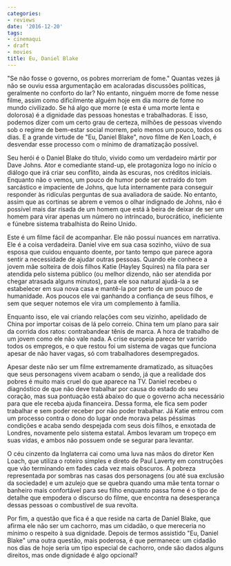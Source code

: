 ```yaml
---
categories:
- reviews
date: '2016-12-20'
tags:
- cinemaqui
- draft
- movies
title: Eu, Daniel Blake
---
```


"Se não fosse o governo, os pobres morreriam de fome." Quantas vezes já não se ouviu essa argumentação em acaloradas discussões políticas, geralmente no conforto do lar? No entanto, ninguém morre de fome nesse filme, assim como dificilmente alguém hoje em dia morre de fome no mundo civilizado. Se há algo que morre (e esta é uma morte lenta e dolorosa) é a dignidade das pessoas honestas e trabalhadoras. E isso, podemos dizer com um certo grau de certeza, milhões de pessoas vivendo sob o regime de bem-estar social morrem, pelo menos um pouco, todos os dias. E a grande virtude de "Eu, Daniel Blake", novo filme de Ken Loach, é desvendar esse processo com o mínimo de dramatização possível.

Seu herói é o Daniel Blake do título, vivido como um verdadeiro mártir por Dave Johns. Ator e comediante stand-up, ele protagoniza logo no início o diálogo que irá criar seu conflito, ainda às escuras, nos créditos iniciais. Enquanto não o vemos, um pouco de humor pode ser extraído do tom sarcástico e impaciente de Johns, que luta internamente para conseguir responder às ridículas perguntas de sua avaliadora de saúde. No entanto, assim que as cortinas se abrem e vemos o olhar indignado de Johns, não é possível mais dar risada de um homem que está à beira de deixar de ser um homem para virar apenas um número no intrincado, burocrático, ineficiente e fúnebre sistema trabalhista do Reino Unido.

Este é um filme fácil de acompanhar. Ele não possui nuances em narrativa. Ele é a coisa verdadeira. Daniel vive em sua casa sozinho, viúvo de sua esposa que cuidou enquanto doente, por tanto tempo que parece agora sentir a necessidade de ajudar outras pessoas. Quando ele conhece a jovem mãe solteira de dois filhos Katie (Hayley Squires) na fila para ser atendida pelo sistema público (ou melhor dizendo, não ser atendida por chegar atrasada alguns minutos), para ele soa natural ajudá-la a se estabelecer em sua nova casa e mantê-la por perto de um pouco de humanidade. Aos poucos ele vai ganhando a confiança de seus filhos, e sem que sequer notemos ele vira um complemento à família.

Enquanto isso, ele vai criando relações com seu vizinho, apelidado de China por importar coisas de lá pelo correio. China tem um plano para sair da corrida dos ratos: contrabandear tênis de marca. A hora de trabalho de um jovem como ele não vale nada. A crise europeia parece ter varrido todos os empregos, e o que restou foi um sistema de vagas que funciona apesar de não haver vagas, só com trabalhadores desempregados.

Apesar deste não ser um filme extremamente dramatizado, as situações que seus personagens vivem acabam o sendo, já que a realidade dos pobres é muito mais cruel do que aparece na TV. Daniel recebeu o diagnóstico de que não deve trabalhar por causa do estado do seu coração, mas sua pontuação está abaixo do que o governo acha necessário para que ele receba ajuda financeira. Dessa forma, ele fica sem poder trabalhar e sem poder receber por não poder trabalhar. Já Katie entrou com um processo contra o dono do lugar onde morava pelas péssimas condições e acaba sendo despejada com seus dois filhos, e enxotada de Londres, novamente pelo sistema estatal. Ambos levaram um tropeço em suas vidas, e ambos não possuem onde se segurar para levantar.

O céu cinzento da Inglaterra cai como uma luva nas mãos do diretor Ken Loach, que utiliza o roteiro simples e direto de Paul Laverty em construções que vão terminando em fades cada vez mais obscuros. A pobreza representada por sombras nas casas dos personagens (ou até sua exclusão da sociedade) e um azulejo que se quebra quando uma mãe tenta tornar o banheiro mais confortável para seu filho enquanto passa fome é o tipo de detalhe que empodera o discurso do filme, que encontra na desesperança dessas pessoas o combustível de sua revolta.

Por fim, a questão que fica é a que reside na carta de Daniel Blake, que afirma ele não ser um cachorro, mas um cidadão, o que mereceria no mínimo o respeito à sua dignidade. Depois de termos assistido "Eu, Daniel Blake" uma outra questão, mais poderosa, é que permanece: um cidadão nos dias de hoje seria um tipo especial de cachorro, onde são dados alguns direitos, mas onde dignidade é algo opcional?